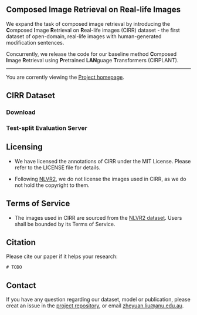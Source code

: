 ## Composed Image Retrieval on Real-life Images

We expand the task of composed image retrieval by introducing the **C**omposed **I**mage **R**etrieval on **R**eal-life images (CIRR) dataset - the first dataset of open-domain, real-life images with human-generated modification sentences.

Concurrently, we release the code for our baseline method **C**omposed **I**mage **R**etrieval using **P**retrained **LAN**guage **T**ransformers (CIRPLANT).

----
You are corrently viewing the [Project homepage](https://cuberick-orion.github.io/CIRR/).


## CIRR Dataset

### Download

### Test-split Evaluation Server



## Licensing

 - We have licensed the annotations of CIRR under the MIT License. Please refer to the LICENSE file for details.

 - Following [NLVR2](https://github.com/lil-lab/nlvr#licensing), we do not license the images used in CIRR, as we do not hold the copyright to them.

## Terms of Service

 - The images used in CIRR are sourced from the [NLVR2 dataset](https://lil.nlp.cornell.edu/nlvr/). Users shall be bounded by its Terms of Service.
 
## Citation

Please cite our paper if it helps your research:

```
# TODO
```

## Contact

If you have any question regarding our dataset, model or publication, please creat an issue in the [project repository](https://github.com/Cuberick-Orion/CIRR), or email zheyuan.liu@anu.edu.au.